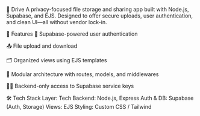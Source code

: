 📁 Drive
A privacy-focused file storage and sharing app built with Node.js, Supabase, and EJS. Designed to offer secure uploads, user authentication, and clean UI—all without vendor lock-in.

🚀 Features
🔐 Supabase-powered user authentication

📤 File upload and download

🗂️ Organized views using EJS templates

🧱 Modular architecture with routes, models, and middlewares

🕵️‍♂️ Backend-only access to Supabase service keys

🛠️ Tech Stack
Layer: Tech
Backend: Node.js, Express
Auth & DB: Supabase (Auth, Storage)
Views: EJS
Styling: Custom CSS / Tailwind 

